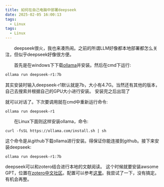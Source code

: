 ```yaml
---
title: 如何在自己电脑中部署deepseek
date: 2025-02-05 16:00:13
tags:
  - Linux
tags:
  - Linux
---
```

&emsp;&emsp;deepseek很火，我也来凑热闹。之前的所谓LLM好像都本地部署都怎么关注，但似乎deepseek好像很方便。
<!--less-->
&emsp;&emsp;首先是在windows下下载[ollama](https://ollama.com/download)并安装。然后在cmd下运行:
```bash
ollama run deepseek-r1:7b
```
其实安装时输入deepseek-r1默认就是7b，大小有4.7G。当然还有其他的版本，自己去搜索并根据自己的GPU大小进行安装。
安装完之后出现了

>>>

就可以对话了。下次要调用就在cmd中重新运行命令:
```
ollama run deepseek-r1
```

&emsp;&emsp;在Linux下面则这样安装ollama，命令:
```
curl -fsSL https://ollama.com/install.sh | sh
```
这个命令是从github下载ollama进行安装。得保证你能连接到github。接下来安装deepseek:
```
ollama run deepseek-r1:7b
```
deepseek可以和zotero结合进行本地的文献阅读。
这个时候就要安装awsome GPT，位置在[zotero中文社区](https://zotero-chinese.com/plugins/)。配置可以参考[这里](https://zhuanlan.zhihu.com/p/20850142386)。我尝试了一下，没有搞定。有机会再整。
